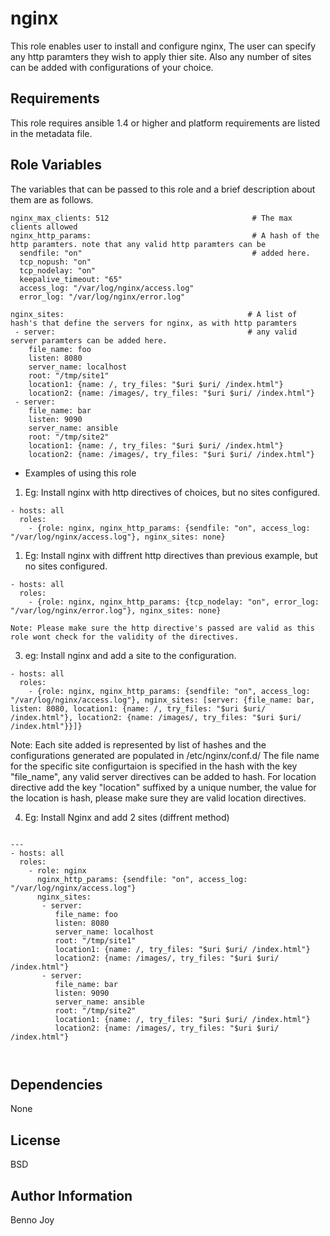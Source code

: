 nginx
========

This role enables user to install and configure nginx, The user can specify any http paramters they wish to apply thier site.
Also any number of sites can be added with configurations of your choice. 

Requirements
------------

This role requires ansible 1.4 or higher and platform requirements are listed in the metadata file.

Role Variables
--------------

The variables that can be passed to this role and a brief description about them are as follows.

```
nginx_max_clients: 512                                # The max clients allowed
nginx_http_params:                                    # A hash of the http paramters. note that any valid http paramters can be
  sendfile: "on"                                      # added here.
  tcp_nopush: "on"
  tcp_nodelay: "on"
  keepalive_timeout: "65"
  access_log: "/var/log/nginx/access.log"
  error_log: "/var/log/nginx/error.log"

nginx_sites:                                         # A list of hash's that define the servers for nginx, as with http paramters
 - server:                                           # any valid server paramters can be added here.
    file_name: foo
    listen: 8080
    server_name: localhost
    root: "/tmp/site1"
    location1: {name: /, try_files: "$uri $uri/ /index.html"}
    location2: {name: /images/, try_files: "$uri $uri/ /index.html"}
 - server:
    file_name: bar
    listen: 9090
    server_name: ansible
    root: "/tmp/site2"
    location1: {name: /, try_files: "$uri $uri/ /index.html"}
    location2: {name: /images/, try_files: "$uri $uri/ /index.html"}
```

- Examples of using this role 

1) Eg:  Install nginx with http directives of choices, but no sites configured.

```
- hosts: all
  roles:
    - {role: nginx, nginx_http_params: {sendfile: "on", access_log: "/var/log/nginx/access.log"}, nginx_sites: none}
```


1) Eg:  Install nginx with diffrent http directives than previous example, but no sites configured.

```
- hosts: all
  roles:
    - {role: nginx, nginx_http_params: {tcp_nodelay: "on", error_log: "/var/log/nginx/error.log"}, nginx_sites: none}

Note: Please make sure the http directive's passed are valid as this role wont check for the validity of the directives.
```

3) eg: Install nginx and add a site to the configuration.
```
- hosts: all
  roles:
    - {role: nginx, nginx_http_params: {sendfile: "on", access_log: "/var/log/nginx/access.log"}, nginx_sites: [server: {file_name: bar, listen: 8080, location1: {name: /, try_files: "$uri $uri/ /index.html"}, location2: {name: /images/, try_files: "$uri $uri/ /index.html"}}]}
```
Note: Each site added is represented by list of hashes and the configurations generated are populated in /etc/nginx/conf.d/
The file name for the specific site configurtaion is specified in the hash with the key "file_name", any valid server directives
can be added to hash. For location directive add the key "location" suffixed by a unique number, the value for the location is hash, please make sure they are valid location directives.


4) Eg: Install Nginx and add 2 sites (diffrent method)

```

---
- hosts: all
  roles:
    - role: nginx
      nginx_http_params: {sendfile: "on", access_log: "/var/log/nginx/access.log"}
      nginx_sites:
       - server:
          file_name: foo
          listen: 8080
          server_name: localhost
          root: "/tmp/site1"
          location1: {name: /, try_files: "$uri $uri/ /index.html"}
          location2: {name: /images/, try_files: "$uri $uri/ /index.html"}
       - server:
          file_name: bar
          listen: 9090
          server_name: ansible
          root: "/tmp/site2"
          location1: {name: /, try_files: "$uri $uri/ /index.html"}
          location2: {name: /images/, try_files: "$uri $uri/ /index.html"}

 
```

Dependencies
------------

None

License
-------

BSD

Author Information
------------------

Benno Joy


